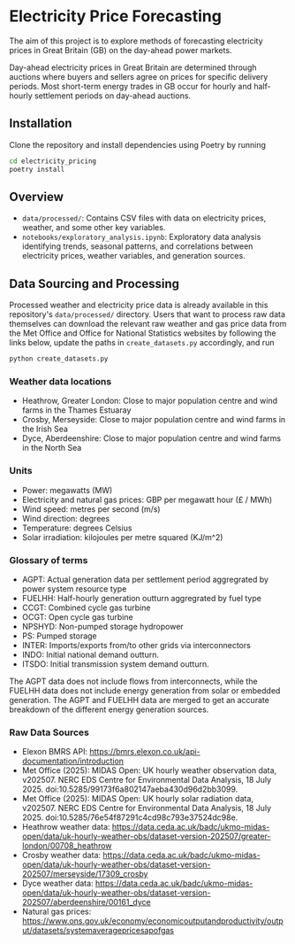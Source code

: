 # Electricity Price Forecasting

The aim of this project is to explore methods of forecasting electricity prices in Great Britain (GB) on the day-ahead power markets.

Day-ahead electricity prices in Great Britain are determined through auctions where buyers and sellers agree on prices for specific delivery periods. Most short-term energy trades in GB occur for hourly and half-hourly settlement periods on day-ahead auctions.

## Installation

Clone the repository and install dependencies using Poetry by running

```bash
cd electricity_pricing
poetry install
```

## Overview

- `data/processed/`: Contains CSV files with data on electricity prices, weather, and some other key variables.
- `notebooks/exploratory_analysis.ipynb`: Exploratory data analysis identifying trends, seasonal patterns, and correlations between electricity prices, weather variables, and generation sources.

## Data Sourcing and Processing

Processed weather and electricity price data is already available in this repository's `data/processed/` directory. Users that want to  process raw data themselves can download the relevant raw weather and gas price data from the Met Office and Office for National Statistics websites by following the links below, update the paths in `create_datasets.py` accordingly, and run
```bash
python create_datasets.py
```

### Weather data locations

- Heathrow, Greater London: Close to major population centre and wind farms in the Thames Estuaray
- Crosby, Merseyside: Close to major population centre and wind farms in the Irish Sea
- Dyce, Aberdeenshire: Close to major population centre and wind farms in the North Sea

### Units

- Power: megawatts (MW)
- Electricity and natural gas prices: GBP per megawatt hour (£ / MWh)
- Wind speed: metres per second (m/s)
- Wind direction: degrees
- Temperature: degrees Celsius
- Solar irradiation: kilojoules per metre squared (KJ/m^2)

### Glossary of terms

- AGPT: Actual generation data per settlement period aggregrated by power system resource type
- FUELHH: Half-hourly generation outturn aggregrated by fuel type
- CCGT: Combined cycle gas turbine
- OCGT: Open cycle gas turbine
- NPSHYD: Non-pumped storage hydropower
- PS: Pumped storage
- INTER:  Imports/exports from/to other grids via interconnectors
- INDO: Initial national demand outturn.
- ITSDO: Initial transmission system demand outturn.

The AGPT data does not include flows from interconnects, while the FUELHH data does not include energy generation from solar or embedded generation. The AGPT and FUELHH data are merged to get an accurate breakdown of the different energy generation sources.

### Raw Data Sources

- Elexon BMRS API: https://bmrs.elexon.co.uk/api-documentation/introduction
- Met Office (2025): MIDAS Open: UK hourly weather observation data, v202507. NERC EDS Centre for Environmental Data Analysis, 18 July 2025. doi:10.5285/99173f6a802147aeba430d96d2bb3099.
- Met Office (2025): MIDAS Open: UK hourly solar radiation data, v202507. NERC EDS Centre for Environmental Data Analysis, 18 July 2025. doi:10.5285/76e54f87291c4cd98c793e37524dc98e.
- Heathrow weather data: https://data.ceda.ac.uk/badc/ukmo-midas-open/data/uk-hourly-weather-obs/dataset-version-202507/greater-london/00708_heathrow
- Crosby weather data: https://data.ceda.ac.uk/badc/ukmo-midas-open/data/uk-hourly-weather-obs/dataset-version-202507/merseyside/17309_crosby
- Dyce weather data: https://data.ceda.ac.uk/badc/ukmo-midas-open/data/uk-hourly-weather-obs/dataset-version-202507/aberdeenshire/00161_dyce
- Natural gas prices: https://www.ons.gov.uk/economy/economicoutputandproductivity/output/datasets/systemaveragepricesapofgas